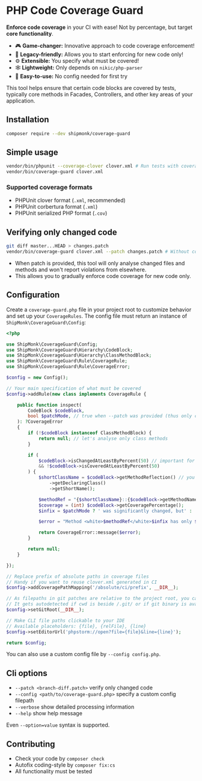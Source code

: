 # PHP Code Coverage Guard

**Enforce code coverage** in your CI with ease! Not by percentage, but target **core functionality**.

- 🎮 **Game-changer:** Innovative approach to code coverage enforcement!
- 💾 **Legacy-friendly:** Allows you to start enforcing for new code only!
- ⚙️ **Extensible:** You specify what must be covered!
- 🕸️ **Lightweight:** Only depends on `nikic/php-parser`
- 🍰 **Easy-to-use:** No config needed for first try

This tool helps ensure that certain code blocks are covered by tests, typically core methods in Facades, Controllers, and other key areas of your application.

## Installation

```sh
composer require --dev shipmonk/coverage-guard
```

## Simple usage

```sh
vendor/bin/phpunit --coverage-clover clover.xml # Run tests with coverage
vendor/bin/coverage-guard clover.xml
```

### Supported coverage formats
- PHPUnit clover format (`.xml`, recommended)
- PHPUnit corbertura format (`.xml`)
- PHPUnit serialized PHP format (`.cov`)

## Verifying only changed code

```sh
git diff master...HEAD > changes.patch
vendor/bin/coverage-guard clover.xml --patch changes.patch # Without config, reports only fully new methods with 0% line coverage
```

- When patch is provided, this tool will only analyse changed files and methods and won't report violations from elsewhere.
- This allows you to gradually enforce code coverage for new code only.

## Configuration

Create a `coverage-guard.php` file in your project root to customize behavior and set up your `CoverageRules`.
The config file must return an instance of `ShipMonk\CoverageGuard\Config`:

```php
<?php

use ShipMonk\CoverageGuard\Config;
use ShipMonk\CoverageGuard\Hierarchy\CodeBlock;
use ShipMonk\CoverageGuard\Hierarchy\ClassMethodBlock;
use ShipMonk\CoverageGuard\Rule\CoverageRule;
use ShipMonk\CoverageGuard\Rule\CoverageError;

$config = new Config();

// Your main specification of what must be covered
$config->addRule(new class implements CoverageRule {

    public function inspect(
        CodeBlock $codeBlock,
        bool $patchMode, // true when --patch was provided (thus only changed files and methods are analyzed)
    ): ?CoverageError
    {
        if (!$codeBlock instanceof ClassMethodBlock) {
            return null; // let's analyse only class methods
        }

        if (
            $codeBlock->isChangedAtLeastByPercent(50) // important for patch mode, otherwise all lines are considered changed
            && !$codeBlock->isCoveredAtLeastByPercent(50)
        ) {
            $shortClassName = $codeBlock->getMethodReflection() // you can rule based on reflection
                ->getDeclaringClass()
                ->getShortName();

            $methodRef = "{$shortClassName}::{$codeBlock->getMethodName()}";
            $coverage = (int) $codeBlock->getCoveragePercentage();
            $infix = $patchMode ? ' was significantly changed, but' : '';

            $error = "Method <white>$methodRef</white>$infix has only $coverage %% coverage.";

            return CoverageError::message($error);
        }

        return null;
    }

});

// Replace prefix of absolute paths in coverage files
// Handy if you want to reuse clover.xml generated in CI
$config->addCoveragePathMapping('/absolute/ci/prefix', __DIR__);

// As filepaths in git patches are relative to the project root, you can specify the root directory here
// It gets autodetected if cwd is beside /.git/ or if git binary is available
$config->setGitRoot(__DIR__);

// Make CLI file paths clickable to your IDE
// Available placeholders: {file}, {relFile}, {line}
$config->setEditorUrl('phpstorm://open?file={file}&line={line}');

return $config;
```

You can also use a custom config file by `--config config.php`.

## Cli options

- `--patch <branch-diff.patch>` verify only changed code
- `--config <path/to/coverage-guard.php>` specify a custom config filepath
- `--verbose` show detailed processing information
- `--help` show help message

Even `--option=value` syntax is supported.

## Contributing
- Check your code by `composer check`
- Autofix coding-style by `composer fix:cs`
- All functionality must be tested
